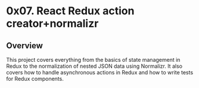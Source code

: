 # 0x07. React Redux action creator+normalizr

## Overview

This project covers everything from the basics of state management in Redux to the normalization of nested JSON data using Normalizr. It also covers how to handle asynchronous actions in Redux and how to write tests for Redux components.

